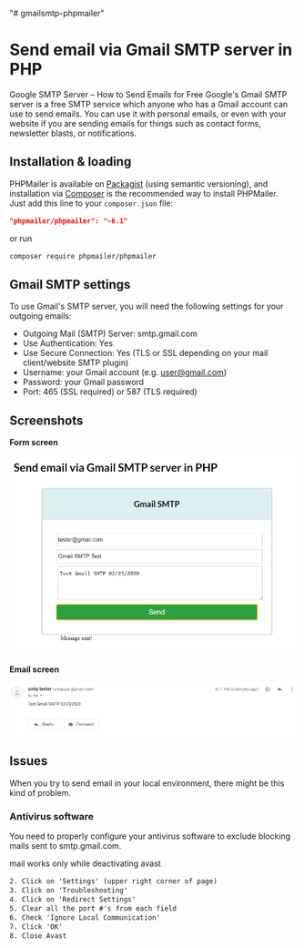 "# gmailsmtp-phpmailer" 

# Send email via Gmail SMTP server in PHP
Google SMTP Server – How to Send Emails for Free
Google's Gmail SMTP server is a free SMTP service which anyone who has a Gmail account can use to send emails. You can use it with personal emails, or even with your website if you are sending emails for things such as contact forms, newsletter blasts, or notifications.

## Installation & loading
PHPMailer is available on [Packagist](https://packagist.org/packages/phpmailer/phpmailer) (using semantic versioning), and installation via [Composer](https://getcomposer.org) is the recommended way to install PHPMailer. Just add this line to your `composer.json` file:

```json
"phpmailer/phpmailer": "~6.1"
```

or run

```sh
composer require phpmailer/phpmailer
```

## Gmail SMTP settings
To use Gmail's SMTP server, you will need the following settings for your outgoing emails:

- Outgoing Mail (SMTP) Server: smtp.gmail.com
- Use Authentication: Yes
- Use Secure Connection: Yes (TLS or SSL depending on your mail client/website SMTP plugin)
- Username: your Gmail account (e.g. user@gmail.com)
- Password: your Gmail password
- Port: 465 (SSL required) or 587 (TLS required)

## Screenshots

__Form screen__
<p align="center">
    <img src="screenshots/form.png">
</p>

__Email screen__
<p align="center">
    <img src="screenshots/email.png">
</p>

## Issues
When you try to send email in your local environment, there might be this kind of problem.

### Antivirus software
You need to properly configure your antivirus software to exclude blocking mails sent to smtp.gmail.com.

mail works only while deactivating avast

```1. Open Avast
2. Click on 'Settings' (upper right corner of page)
3. Click on 'Troubleshooting'
4. Click on 'Redirect Settings'
5. Clear all the port #'s from each field
6. Check 'Ignore Local Communication'
7. Click 'OK'
8. Close Avast
```

